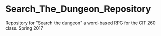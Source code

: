 # Search_The_Dungeon_Repository
Repository for "Search the dungeon" a word-based RPG for the CIT 260 class. Spring 2017 
